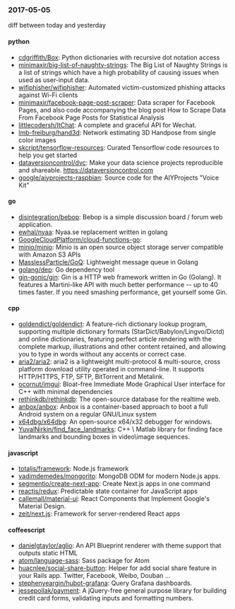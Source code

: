 ### 2017-05-05
diff between today and yesterday

#### python
* [cdgriffith/Box](https://github.com/cdgriffith/Box): Python dictionaries with recursive dot notation access
* [minimaxir/big-list-of-naughty-strings](https://github.com/minimaxir/big-list-of-naughty-strings): The Big List of Naughty Strings is a list of strings which have a high probability of causing issues when used as user-input data.
* [wifiphisher/wifiphisher](https://github.com/wifiphisher/wifiphisher): Automated victim-customized phishing attacks against Wi-Fi clients
* [minimaxir/facebook-page-post-scraper](https://github.com/minimaxir/facebook-page-post-scraper): Data scraper for Facebook Pages, and also code accompanying the blog post How to Scrape Data From Facebook Page Posts for Statistical Analysis
* [littlecodersh/ItChat](https://github.com/littlecodersh/ItChat): A complete and graceful API for Wechat. 
* [lmb-freiburg/hand3d](https://github.com/lmb-freiburg/hand3d): Network estimating 3D Handpose from single color images
* [skcript/tensorflow-resources](https://github.com/skcript/tensorflow-resources): Curated Tensorflow code resources to help you get started
* [dataversioncontrol/dvc](https://github.com/dataversioncontrol/dvc): Make your data science projects reproducible and shareable. https://dataversioncontrol.com
* [google/aiyprojects-raspbian](https://github.com/google/aiyprojects-raspbian): Source code for the AIYProjects "Voice Kit"

#### go
* [disintegration/bebop](https://github.com/disintegration/bebop): Bebop is a simple discussion board / forum web application.
* [ewhal/nyaa](https://github.com/ewhal/nyaa): Nyaa.se replacement written in golang
* [GoogleCloudPlatform/cloud-functions-go](https://github.com/GoogleCloudPlatform/cloud-functions-go): 
* [minio/minio](https://github.com/minio/minio): Minio is an open source object storage server compatible with Amazon S3 APIs
* [MasslessParticle/GoQ](https://github.com/MasslessParticle/GoQ): Lightweight message queue in Golang
* [golang/dep](https://github.com/golang/dep): Go dependency tool
* [gin-gonic/gin](https://github.com/gin-gonic/gin): Gin is a HTTP web framework written in Go (Golang). It features a Martini-like API with much better performance -- up to 40 times faster. If you need smashing performance, get yourself some Gin.

#### cpp
* [goldendict/goldendict](https://github.com/goldendict/goldendict): A feature-rich dictionary lookup program, supporting multiple dictionary formats (StarDict/Babylon/Lingvo/Dictd) and online dictionaries, featuring perfect article rendering with the complete markup, illustrations and other content retained, and allowing you to type in words without any accents or correct case.
* [aria2/aria2](https://github.com/aria2/aria2): aria2 is a lightweight multi-protocol & multi-source, cross platform download utility operated in command-line. It supports HTTP/HTTPS, FTP, SFTP, BitTorrent and Metalink.
* [ocornut/imgui](https://github.com/ocornut/imgui): Bloat-free Immediate Mode Graphical User interface for C++ with minimal dependencies
* [rethinkdb/rethinkdb](https://github.com/rethinkdb/rethinkdb): The open-source database for the realtime web.
* [anbox/anbox](https://github.com/anbox/anbox): Anbox is a container-based approach to boot a full Android system on a regular GNU/Linux system
* [x64dbg/x64dbg](https://github.com/x64dbg/x64dbg): An open-source x64/x32 debugger for windows.
* [YuvalNirkin/find_face_landmarks](https://github.com/YuvalNirkin/find_face_landmarks): C++ \ Matlab library for finding face landmarks and bounding boxes in video\image sequences.

#### javascript
* [totaljs/framework](https://github.com/totaljs/framework): Node.js framework
* [vadimdemedes/mongorito](https://github.com/vadimdemedes/mongorito):  MongoDB ODM for modern Node.js apps.
* [segmentio/create-next-app](https://github.com/segmentio/create-next-app): Create Next.js apps in one command
* [reactjs/redux](https://github.com/reactjs/redux): Predictable state container for JavaScript apps
* [callemall/material-ui](https://github.com/callemall/material-ui): React Components that Implement Google's Material Design.
* [zeit/next.js](https://github.com/zeit/next.js): Framework for server-rendered React apps

#### coffeescript
* [danielgtaylor/aglio](https://github.com/danielgtaylor/aglio): An API Blueprint renderer with theme support that outputs static HTML
* [atom/language-sass](https://github.com/atom/language-sass): Sass package for Atom
* [huacnlee/social-share-button](https://github.com/huacnlee/social-share-button): Helper for add social share feature in your Rails app. Twitter, Facebook, Weibo, Douban ...
* [stephenyeargin/hubot-grafana](https://github.com/stephenyeargin/hubot-grafana): Query Grafana dashboards.
* [jessepollak/payment](https://github.com/jessepollak/payment):  A jQuery-free general purpose library for building credit card forms, validating inputs and formatting numbers.
